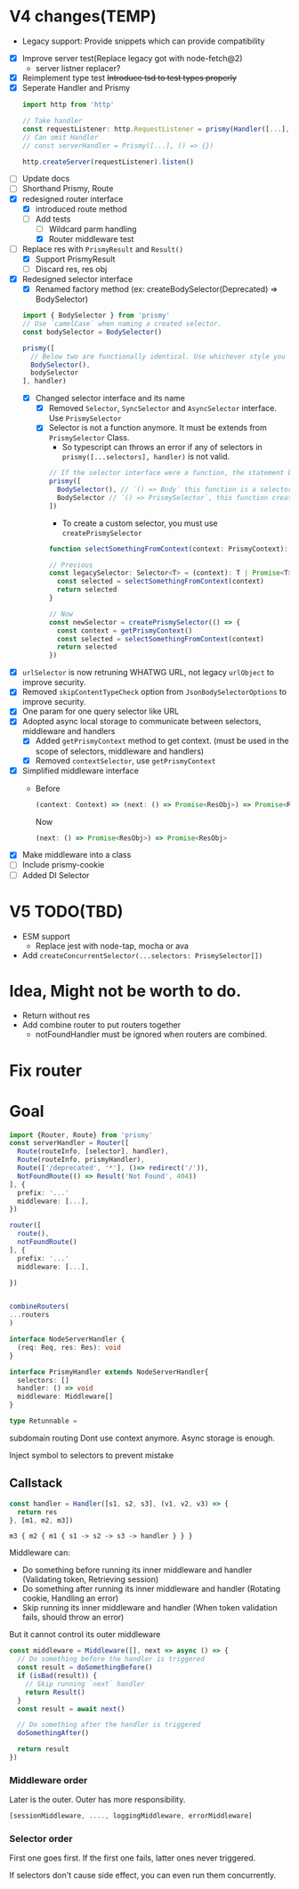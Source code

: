 # V4 changes(TEMP)
- Legacy support: Provide snippets which can provide compatibility
- [x] Improve server test(Replace legacy got with node-fetch@2)
  - server listner replacer?
- [x] Reimplement type test ~~Introduce tsd to test types properly~~
- [x] Seperate Handler and Prismy
  ```ts
  import http from 'http'

  // Take handler
  const requestListener: http.RequestListener = prismy(Handler([...], () => {}))
  // Can omit Handler
  // const serverHandler = Prismy([...], () => {})

  http.createServer(requestListener).listen()

  ```
- [ ] Update docs
- [ ] Shorthand Prismy, Route
- [x] redesigned router interface
  - [x] introduced route method
  - [ ] Add tests
    - [ ] Wildcard parm handling
    - [x] Router middleware test
- [ ] Replace res with `PrismyResult` and `Result()`
  - [x] Support PrismyResult
  - [ ] Discard res, res obj
- [x] Redesigned selector interface
  - [x] Renamed factory method (ex: createBodySelector(Deprecated) => BodySelector)
  ```ts
  import { BodySelector } from 'prismy'
  // Use `camelCase` when naming a created selector.
  const bodySelector = BodySelector()

  prismy([
    // Below two are functionally identical. Use whichever style you like.
    BodySelector(),
    bodySelector
  ], handler)
  ```
  - [x] Changed selector interface and its name
    - [x] Removed `Selector`, `SyncSelector` and `AsyncSelector` interface. Use `PrismySelector`
    - [x] Selector is not a function anymore. It must be extends from `PrismySelector` Class.
      - So typescript can throws an error if any of selectors in `prismy([...selectors], handler)` is not valid.
      ```ts
      // If the selector interface were a function, the statement below won't throw any type error although it is incorrect.
      prismy([
        BodySelector(), // `() => Body` this function is a selector.
        BodySelector // `() => PrismySelector`, this function creates a selector when called but definitely not a selector by itself.
      ])
      ```
      - To create a custom selector, you must use `createPrismySelector`
      ```ts
      function selectSomethingFromContext(context: PrismyContext): T

      // Previous
      const legacySelector: Selector<T> = (context): T | Promise<T> => {
        const selected = selectSomethingFromContext(context)
        return selected
      }

      // Now
      const newSelector = createPrismySelector(() => {
        const context = getPrismyContext()
        const selected = selectSomethingFromContext(context)
        return selected
      })
      ```
- [x] `urlSelector` is now retruning WHATWG URL, not legacy `urlObject` to improve security.
- [x] Removed `skipContentTypeCheck` option from `JsonBodySelectorOptions` to improve security.
- [x] One param for one query selector like URL
- [x] Adopted async local storage to communicate between selectors, middleware and handlers
  - [x] Added `getPrismyContext` method to get context. (must be used in the scope of selectors, middleware and handlers)
  - [x] Removed `contextSelector`, use `getPrismyContext`
- [x] Simplified middleware interface
  - Before

    ```ts
    (context: Context) => (next: () => Promise<ResObj>) => Promise<ResObj>
    ```

    Now

    ```ts
    (next: () => Promise<ResObj>) => Promise<ResObj>
    ```
- [x] Make middleware into a class
- [ ] Include prismy-cookie
- [ ] Added DI Selector

# V5 TODO(TBD)

- ESM support
  - Replace jest with node-tap, mocha or ava
- Add `createConcurrentSelector(...selectors: PrismySelector[])`

# Idea, Might not be worth to do.
- Return without res
- Add combine router to put routers together
  - notFoundHandler must be ignored when routers are combined.

# Fix router

# Goal

```ts
import {Router, Route} from 'prismy'
const serverHandler = Router([
  Route(routeInfo, [selector], handler),
  Route(routeInfo, prismyHandler),
  Route(['/deprecated', '*'], ()=> redirect('/')),
  NotFoundRoute(() => Result('Not Found', 404))
], {
  prefix: '...'
  middleware: [...],
})

router([
  route(),
  notFoundRoute()
], {
  prefix: '...'
  middleware: [...],

})


combineRouters(
...routers
)

interface NodeServerHandler {
  (req: Req, res: Res): void
}

interface PrismyHandler extends NodeServerHandler{
  selectors: []
  handler: () => void
  middleware: Middleware[]
}

type Retunnable =

```

subdomain routing
Dont use context anymore. Async storage is enough.

Inject symbol to selectors to prevent mistake


## Callstack

```ts
const handler = Handler([s1, s2, s3], (v1, v2, v3) => {
  return res
}, [m1, m2, m3])
```

`m3 { m2 { m1 { s1 -> s2 -> s3 -> handler } } }`

Middleware can:
- Do something before running its inner middleware and handler (Validating token, Retrieving session)
- Do something after running its inner middleware and handler (Rotating cookie, Handling an error)
- Skip running its inner middleware and handler (When token validation fails, should throw an error)

But it cannot control its outer middleware

```ts
const middleware = Middleware([], next => async () => {
  // Do something before the handler is triggered
  const result = doSomethingBefore()
  if (isBad(result)) {
    // Skip running `next` handler
    return Result()
  }
  const result = await next()

  // Do something after the handler is triggered
  doSomethingAfter()

  return result
})
```

### Middleware order

Later is the outer.
Outer has more responsibility.

```ts
[sessionMiddleware, ...., loggingMiddleware, errorMiddleware]
```

### Selector order

First one goes first.
If the first one fails, latter ones never triggered.

If selectors don't cause side effect, you can even run them concurrently.

